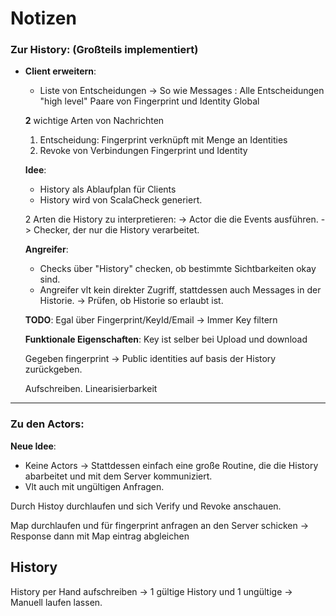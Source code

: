 # Notizen
### Zur History: (Großteils implementiert)

- **Client erweitern**:
  - Liste von Entscheidungen -> So wie Messages : Alle Entscheidungen "high level"
    Paare von Fingerprint und Identity
    Global
  
  **2** wichtige Arten von Nachrichten
    1. Entscheidung: Fingerprint verknüpft mit Menge an Identities
    2. Revoke von Verbindungen Fingerprint und Identity
 
  **Idee**: 
    - History als Ablaufplan für Clients 
    - History wird von ScalaCheck generiert.
 
  2 Arten die History zu interpretieren:
  -> Actor die die Events ausführen.
  -> Checker, der nur die History verarbeitet.
 
  **Angreifer**:
    - Checks über "History" checken, ob bestimmte Sichtbarkeiten okay sind. 
    - Angreifer vlt kein direkter Zugriff, stattdessen auch Messages in der Historie.
        -> Prüfen, ob Historie so erlaubt ist.
 
  **TODO**: Egal über Fingerprint/KeyId/Email -> Immer Key filtern
 
  **Funktionale Eigenschaften**: Key ist selber bei Upload und download
 
 
  Gegeben fingerprint -> Public identities auf basis der History zurückgeben.
 
 
  Aufschreiben.
  Linearisierbarkeit
 
  
---
### Zu den Actors: 
   **Neue Idee**:
   - Keine Actors -> Stattdessen einfach eine große Routine, die die History abarbeitet und mit dem Server kommuniziert.
   - Vlt auch mit ungültigen Anfragen.
 
 
 Durch Histoy durchlaufen und sich Verify und Revoke anschauen.
 
 Map durchlaufen und für fingerprint anfragen an den Server schicken -> Response dann mit Map eintrag abgleichen
 
 ## History

 History per Hand aufschreiben
  -> 1 gültige History und 1 ungültige
  -> Manuell laufen lassen.